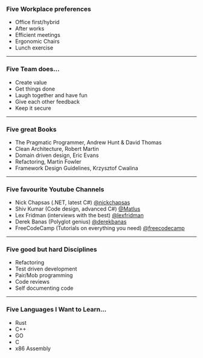 ### Five Workplace preferences

- Office first/hybrid
- After works
- Efficient meetings
- Ergonomic Chairs
- Lunch exercise

---

### Five Team does...

- Create value
- Get things done
- Laugh together and have fun
- Give each other feedback
- Keep it secure

---

### Five great Books

- The Pragmatic Programmer, Andrew Hunt & David Thomas
- Clean Architecture, Robert Martin
- Domain driven design, Eric Evans
- Refactoring, Martin Fowler
- Framework Design Guidelines, Krzysztof Cwalina

---

### Five favourite Youtube Channels

- Nick Chapsas (.NET, latest C#) [@nickchapsas](https://www.youtube.com/@nickchapsas)
- Shiv Kumar (Code design, advanced C#) [@Matlus](https://www.youtube.com/@Matlus)
- Lex Fridman (interviews with the best) [@lexfridman](https://youtube.com/@lexfridman)
- Derek Banas (Polyglot genius) [@derekbanas](https://www.youtube.com/@derekbanas)
- FreeCodeCamp (Tutorials on everything you need) [@freecodecamp](https://www.youtube.com/@freecodecamp)

---

### Five good but hard Disciplines

- Refactoring
- Test driven development
- Pair/Mob programming
- Code reviews
- Self documenting code

---

### Five Languages I Want to Learn...

- Rust
- C++
- GO
- C
- x86 Assembly
